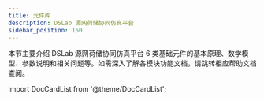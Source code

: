 ```yaml
---
title: 元件库
description: DSLab 源网荷储协同仿真平台
sidebar_position: 160
---
```


本节主要介绍 DSLab 源网荷储协同仿真平台 6 类基础元件的基本原理、数学模型、参数说明和相关问题等。如需深入了解各模块功能文档，请跳转相应帮助文档查阅。



import DocCardList from '@theme/DocCardList';

<DocCardList />